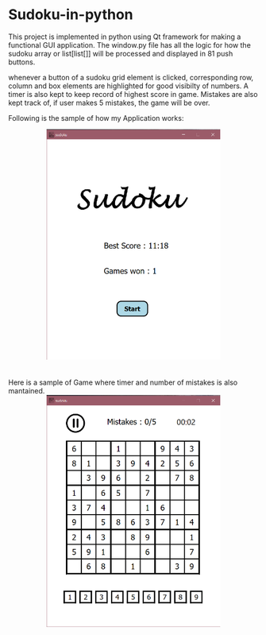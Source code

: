 # Sudoku-in-python

This project is implemented in python using Qt framework for making a functional GUI application. The window.py file has all the logic for how the sudoku array or list[list[]] will be processed and displayed in 81 push buttons. 

whenever a button of a sudoku grid element is clicked, corresponding row, column and box elements are highlighted for good visibilty of numbers. A timer is also kept to keep record of highest score in game. Mistakes are also kept track of, if user makes 5 mistakes, the game will be over. 

Following is the sample of how my Application works: 

<div align="center">
  <img src="menu.png" width="350" title="Menu">
</div>
<br>
<br>
Here is a sample of Game where timer and number of mistakes is also mantained. 
<br>

<div align="center">
  <img src="inGame.png" width="350" alt="">
</div>
